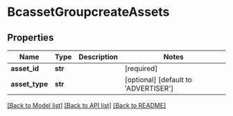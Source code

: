 # BcassetGroupcreateAssets

## Properties
Name | Type | Description | Notes
------------ | ------------- | ------------- | -------------
**asset_id** | **str** |  | [required] 
**asset_type** | **str** |  | [optional] [default to 'ADVERTISER']

[[Back to Model list]](../README.md#documentation-for-models) [[Back to API list]](../README.md#documentation-for-api-endpoints) [[Back to README]](../README.md)

